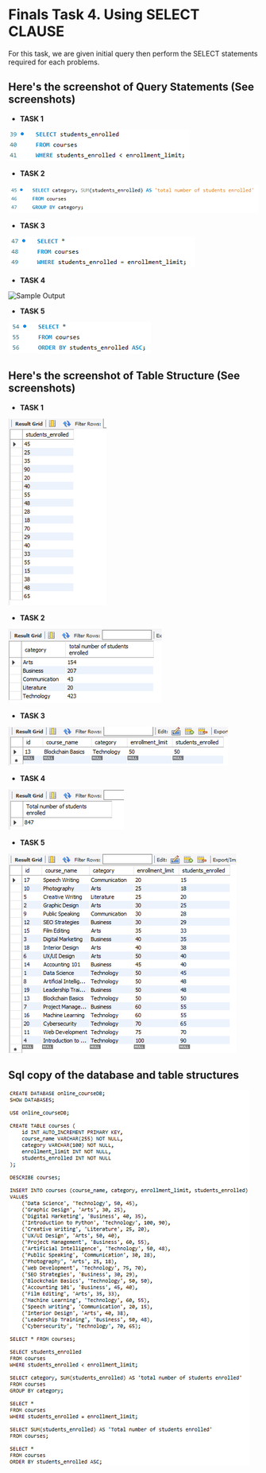 # Finals Task 4. Using SELECT CLAUSE
For this task, we are given initial query then perform the SELECT statements required for each problems.
## Here's the screenshot of Query Statements (See screenshots)
- **TASK 1**

![Sample Output](images/QS_TASK_1.png)
- **TASK 2**

![Sample Output](images/QS_TASK2.png)
- **TASK 3**

![Sample Output](images/QS_TASK3.png)
- **TASK 4**

![Sample Output](images/QS_TASK4.png)
- **TASK 5**

![Sample Output](images/QS_TASK5.png)
## Here's the screenshot of Table Structure (See screenshots)
- **TASK 1**

![Sample Output](images/TS_TASK_1.png)
- **TASK 2**

![Sample Output](images/TS_TASK2.png)
- **TASK 3**
  
![Sample Output](images/TS_TASK3.png)
- **TASK 4**

![Sample Output](images/TS_TASK4.png)
- **TASK 5**

![Sample Output](images/TS_TASK5.png)
## Sql copy of the database and table structures
![SQL COPY](images/sql_copy.png)
